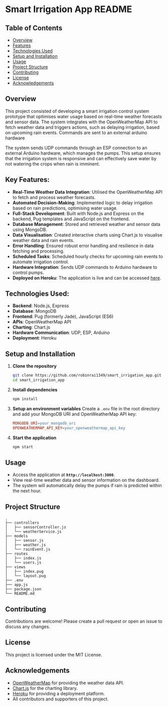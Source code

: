 # Smart Irrigation App README

## Table of Contents
- [Overview](#overview)
- [Features](#features)
- [Technologies Used](#technologies-used)
- [Setup and Installation](#setup-and-installation)
- [Usage](#usage)
- [Project Structure](#project-structure)
- [Contributing](#contributing)
- [License](#license)
- [Acknowledgements](#acknowledgements)

## Overview
This project consisted of developing a smart irrigation control system prototype that optimises water usage based on real-time weather forecasts and sensor data. The system integrates with the OpenWeatherMap API to fetch weather data and triggers actions, such as delaying irrigation, based on upcoming rain events. Commands are sent to an external arduino hardware  


The system sends UDP commands through an ESP connection to an external Arduino hardware, which manages the pumps. This setup ensures that the irrigation system is responsive and can effectively save water by not watering the crops when rain is imminent.
## Key Features:
- **Real-Time Weather Data Integration**: Utilised the OpenWeatherMap API to fetch and process weather forecasts.
- **Automated Decision-Making**: Implemented logic to delay irrigation based on rain predictions, optimising water usage.
- **Full-Stack Development**: Built with Node.js and Express on the backend, Pug templates and JavaScript on the frontend.
- **Database Management**: Stored and retrieved weather and sensor data using MongoDB.
- **Data Visualisation**: Created interactive charts using Chart.js to visualise weather data and rain events.
- **Error Handling**: Ensured robust error handling and resilience in data fetching and processing.
- **Scheduled Tasks**: Scheduled hourly checks for upcoming rain events to automate irrigation control.
- **Hardware Integration**: Sends UDP commands to Arduino hardware to control pumps.
- **Deployed on Heroku**: The application is live and can be accessed [here](https://irrigation-55-16f756d3978a.herokuapp.com/).
## Technologies Used:
- **Backend**: Node.js, Express
- **Database**: MongoDB
- **Frontend**: Pug (formerly Jade), JavaScript (ES6)
- **APIs**: OpenWeatherMap API
- **Charting**: Chart.js
- **Hardware Communication**: UDP, ESP, Arduino
- **Deployment**: Heroku
## Setup and Installation
1. **Clone the repository**
   ```bash
   git clone https://github.com/robinrai1349/smart_irrigation_app.git
   cd smart_irrigation_app
   ```
2. **Install dependencies**
   ```bash
   npm install
   ```
3. **Setup an environment variables**
   Create a `.env` file in the root directory and add your MongoDB URI and OpenWeatherMap API key:
   ```makefile
   MONGODB_URI=your_mongodb_uri
   OPENWEATHERMAP_API_KEY=your_openweathermap_api_key
   ```
6. **Start the application**
   ```bash
   npm start
   ```
## Usage
- Access the application at **`http://localhost:3000`**.
- View real-time weather data and sensor information on the dashboard.
- The system will automatically delay the pumps if rain is predicted within the next hour.

## Project Structure
```plaintext
.
├── controllers
│   ├── sensorController.js
│   └── weatherService.js
├── models
│   ├── sensor.js
│   ├── weather.js
│   └── rainEvent.js
├── routes
│   ├── index.js
│   └── users.js
├── views
│   ├── index.pug
│   └── layout.pug
├── .env
├── app.js
├── package.json
└── README.md
```
## Contributing
Contributions are welcome! Please create a pull request or open an issue to discuss any changes.

## License
This project is licensed under the MIT License.

## Acknowledgements
- [OpenWeatherMap](https://openweathermap.org/api) for providing the weather data API.
- [Chart.js](https://www.chartjs.org/) for the charting library.
- [Heroku](https://heroku.com/) for providing a deployment platform.
- All contributors and supporters of this project.
